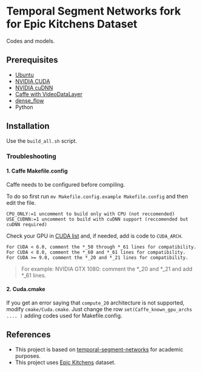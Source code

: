 # Temporal Segment Networks fork for Epic Kitchens Dataset
Codes and models.

## Prerequisites
* [Ubuntu](https://www.ubuntu.com/)
* [NVIDIA CUDA](https://developer.nvidia.com/cuda-zone)
* [NVIDIA cuDNN](https://developer.nvidia.com/cudnn)
* [Caffe with VideoDataLayer](https://github.com/yjxiong/caffe)
* [dense_flow](https://github.com/yjxiong/dense_flow)
* Python

## Installation
Use the `build_all.sh` script.

### Troubleshooting
#### 1. Caffe Makefile.config
Caffe needs to be configured before compiling.

To do so first run `mv Makefile.config.example Makefile.config` and then edit the file.
```
CPU_ONLY:=1 uncomment to build only with CPU (not reccomended)
USE_CUDNN:=1 uncomment to build with cuDNN support (reccomended but cuDNN required)
```
Check your GPU in [CUDA list](https://developer.nvidia.com/cuda-gpus) and, if needed, add is code to `CUDA_ARCH`.
```
For CUDA < 6.0, comment the *_50 through *_61 lines for compatibility.
For CUDA < 8.0, comment the *_60 and *_61 lines for compatibility.
For CUDA >= 9.0, comment the *_20 and *_21 lines for compatibility.
```
> For example: NVIDIA GTX 1080: comment the *_20 and *_21 and add *_61 lines.

#### 2. Cuda.cmake
If you get an error saying that `compute_20` architecture is not supported, modify `cmake/Cuda.cmake`.
Just change the row `set(Caffe_known_gpu_archs .... )` adding codes used for Makefile.config.

## References
* This project is based on [temporal-segment-networks](https://github.com/yjxiong/temporal-segment-networks) for academic purposes.
* This project uses [Epic Kitchens](https://epic-kitchens.github.io/2018) dataset.
